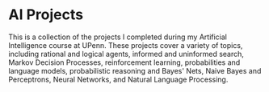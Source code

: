 # AI Projects

This is a collection of the projects I completed during my Artificial Intelligence course at UPenn. These projects cover a variety of topics, including rational and logical agents, informed and uninformed search, Markov Decision Processes, reinforcement learning, probabilities and language models, probabilistic reasoning and Bayes' Nets, Naive Bayes and Perceptrons, Neural Networks, and Natural Language Processing.
